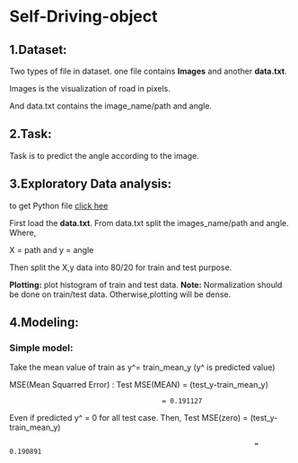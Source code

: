 # Self-Driving-object

## 1.Dataset: 

Two types of file in dataset. one file contains **Images** and another **data.txt**.

Images is the visualization of road in pixels.

And data.txt contains the image_name/path and angle.

## 2.Task:

Task is to predict the angle according to the image. 

## 3.Exploratory Data analysis: 

to get Python file [click hee](https://github.com/hiddenntreasure/Self-Driving-object/blob/master/EDA.ipynb)

First load the **data.txt**. From data.txt split the images_name/path and angle. Where,

X = path and y = angle

Then split the X,y data into 80/20 for train and test purpose.

**Plotting:** plot histogram of train and test data. **Note:** Normalization should be done on train/test data. Otherwise,plotting will be dense.

## 4.Modeling:

### Simple model:

Take the mean value of train as y^= train_mean_y (y^ is predicted value)

MSE(Mean Squarred Error) : Test MSE(MEAN) = (test_y-train_mean_y)

                                          = 0.191127

Even if predicted y^ = 0 for all test case. Then, Test MSE(zero) = (test_y-train_mean_y) 
                                                                 
                                                                 = 0.190891
